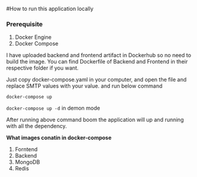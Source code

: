 #How to run this application locally

### Prerequisite
1. Docker Engine
2. Docker Compose

I have uploaded backend and frontend artifact in Dockerhub so no need to build the image.
You can find Dockerfile of Backend and Frontend in their respective folder if you want.


Just copy docker-compose.yaml in your computer, and open the file and replace SMTP values with your value. and run below command

`docker-compose up`

`docker-compose up -d` in demon mode

After running above command boom the application will up and running with all the dependency.

**What images conatin in docker-compose**
1. Forntend
2. Backend
3. MongoDB
4. Redis